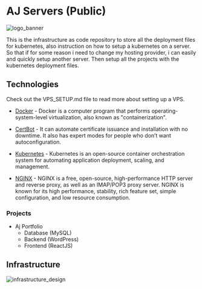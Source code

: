 # AJ Servers (Public)

![logo_banner](https://imgur.com/Eh3YGwe.png)

This is the infrastructure as code repository to store all the deployment files for kubernetes, also instruction on how to setup a kubernetes on a server. So that if for some reason i need to change my hosting provider, i can easily and quickly setup another server. Then setup all the projects with the kubernetes deployment files.

## Technologies

Check out the VPS_SETUP.md file to read more about setting up a VPS.

- [Docker](https://www.docker.com/products/docker-desktop) - Docker is a computer program that performs operating-system-level virtualization, also known as "containerization".

- [CertBot](https://certbot.eff.org/) - It can automate certificate issuance and installation with no downtime. It also has expert modes for people who don’t want autoconfiguration.

- [Kubernetes](https://kubernetes.io/) - Kubernetes is an open-source container orchestration system for automating application deployment, scaling, and management.

- [NGINX](https://www.nginx.com/) - NGINX is a free, open-source, high-performance HTTP server and reverse proxy, as well as an IMAP/POP3 proxy server. NGINX is known for its high performance, stability, rich feature set, simple configuration, and low resource consumption.

### Projects

- Aj Portfolio
  - Database (MySQL)
  - Backend (WordPress)
  - Frontend (ReactJS)

## Infrastructure

![infrastructure_design](https://imgur.com/7afFXjT.png)
